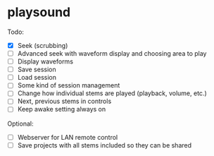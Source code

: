 # playsound


Todo:

- [x] Seek (scrubbing)
- [ ] Advanced seek with waveform display and choosing area to play
- [ ] Display waveforms
- [ ] Save session
- [ ] Load session
- [ ] Some kind of session management
- [ ] Change how individual stems are played (playback, volume, etc.)
- [ ] Next, previous stems in controls
- [ ] Keep awake setting always on

Optional:
- [ ] Webserver for LAN remote control
- [ ] Save projects with all stems included so they can be shared